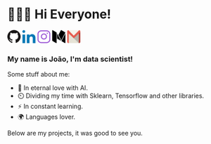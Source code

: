 # 👨🏽‍💻 Hi Everyone! 

<a href="https://github.com/lejoaoconte" target="_blank"><img width="30px" src="https://github.com/lejoaoconte/lejoaoconte/blob/master/imgs/github.png"></a>
<a href="https://linkedin.com/in/lejoaoconte" target="_blank"><img width="30px" src="https://github.com/lejoaoconte/lejoaoconte/blob/master/imgs/in.png"></a>
<a href="https://instagram.com/lejoaoconte" target="_blank"><img width="30px" src="https://github.com/lejoaoconte/lejoaoconte/blob/master/imgs/ig.png"></a>
<a href="https://medium.com/@lejoaoconte" target="_blank"><img width="30px" src="https://github.com/lejoaoconte/lejoaoconte/blob/master/imgs/medium.png"></a>
<a href="malito:lejoaoconte@gmail.com" target="_blank"><img width="30px" src="https://github.com/lejoaoconte/lejoaoconte/blob/master/imgs/gmail.png"></a>

### My name is João, I'm data scientist!
Some stuff about me:

* 💜 In eternal love with AI.
* ⏲️ Dividing my time with Sklearn, Tensorflow and other libraries.
* ⚡ In constant learning.
* 🌍 Languages lover.

Below are my projects, it was good to see you.

